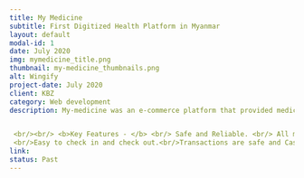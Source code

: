 ```yaml
---
title: My Medicine
subtitle: First Digitized Health Platform in Myanmar
layout: default
modal-id: 1
date: July 2020
img: mymedicine_title.png
thumbnail: my-medicine_thumbnails.png
alt: Wingify
project-date: July 2020
client: KBZ
category: Web development
description: My-medicine was an e-commerce platform that provided medical products to its customers and was the first digitized platform in Myanmar. 


 <br/><br/> <b>Key Features - </b> <br/> Safe and Reliable. <br/> All medicines will be in stock.
 <br/>Easy to check in and check out.<br/>Transactions are safe and Cash on delivery option is also available.<br/> Complex-e health solutions like subscriptions, memberships & prescription flow.<br/>Advanced analytics on orders to reduce churn.<br/> Ability to add family members to your health profile. <br/><br/> <b>Tech Stack - </b> <br/> Wordpress, PHP, AWS Cloud and NodeJs Lambda.
link: 
status: Past
---
```

